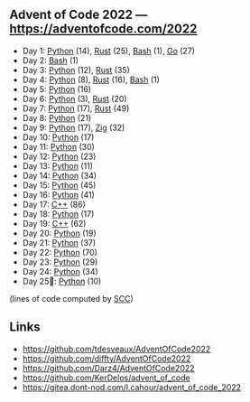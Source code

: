 ## Advent of Code 2022 — https://adventofcode.com/2022

 - Day 1: [Python](/aoc2022/01/solution.py) (14), [Rust](/aoc2022/01/solution.rs) (25), [Bash](/aoc2022/01/solution.sh) (1), [Go](/aoc2022/01/solution.go) (27)
 - Day 2: [Bash](/aoc2022/02/solution.sh) (1)
 - Day 3: [Python](/aoc2022/03/solution.py) (12), [Rust](/aoc2022/03/solution.rs) (35)
 - Day 4: [Python](/aoc2022/04/solution.py) (8), [Rust](/aoc2022/04/solution.rs) (16), [Bash](/aoc2022/04/solution.sh) (1)
 - Day 5: [Python](/aoc2022/05/solution.py) (16)
 - Day 6: [Python](/aoc2022/06/solution.py) (3), [Rust](/aoc2022/06/solution.rs) (20)
 - Day 7: [Python](/aoc2022/07/solution.py) (17), [Rust](/aoc2022/07/solution.rs) (49)
 - Day 8: [Python](/aoc2022/08/solution.py) (21)
 - Day 9: [Python](/aoc2022/09/solution.py) (17), [Zig](/aoc2022/09/solution.zig) (32)
 - Day 10: [Python](/aoc2022/10/solution.py) (17)
 - Day 11: [Python](/aoc2022/11/solution.py) (30)
 - Day 12: [Python](/aoc2022/12/solution.py) (23)
 - Day 13: [Python](/aoc2022/13/solution.py) (11)
 - Day 14: [Python](/aoc2022/14/solution.py) (34)
 - Day 15: [Python](/aoc2022/15/solution.py) (45)
 - Day 16: [Python](/aoc2022/16/solution.py) (41)
 - Day 17: [C++](/aoc2022/17/solution.cpp) (86)
 - Day 18: [Python](/aoc2022/18/solution.py) (17)
 - Day 19: [C++](/aoc2022/19/solution.cpp) (62)
 - Day 20: [Python](/aoc2022/20/solution.py) (19)
 - Day 21: [Python](/aoc2022/21/solution.py) (37)
 - Day 22: [Python](/aoc2022/22/solution.py) (70)
 - Day 23: [Python](/aoc2022/23/solution.py) (29)
 - Day 24: [Python](/aoc2022/24/solution.py) (34)
 - Day 25🎅: [Python](/aoc2022/25/solution.py) (10)

(lines of code computed by [SCC](https://github.com/boyter/scc))

## Links

 * https://github.com/tdesveaux/AdventOfCode2022
 * https://github.com/diffty/AdventOfCode2022
 * https://github.com/Darz4/AdventOfCode2022
 * https://github.com/KerDelos/advent_of_code
 * https://gitea.dont-nod.com/l.cahour/advent_of_code_2022
